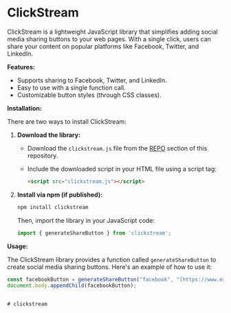 # ClickStream

ClickStream is a lightweight JavaScript library that simplifies adding social media sharing buttons to your web pages.  With a single click, users can share your content on popular platforms like Facebook, Twitter, and LinkedIn.

**Features:**

* Supports sharing to Facebook, Twitter, and LinkedIn.
* Easy to use with a single function call.
* Customizable button styles (through CSS classes).

**Installation:**

There are two ways to install ClickStream:

1. **Download the library:**
   - Download the `clickstream.js` file from the [REPO](https://github.com/askadityapandey/ClickStream) section of this repository.
   - Include the downloaded script in your HTML file using a script tag:

     ```html
     <script src="clickstream.js"></script>
     ```

2. **Install via npm (if published):**

     ```bash
     npm install clickstream
     ```

     Then, import the library in your JavaScript code:

     ```javascript
     import { generateShareButton } from 'clickstream';
     ```

**Usage:**

The ClickStream library provides a function called `generateShareButton` to create social media sharing buttons. Here's an example of how to use it:

```javascript
const facebookButton = generateShareButton("facebook", "[https://www.example.com/content](https://www.example.com/content)");
document.body.appendChild(facebookButton);


# clickstream

